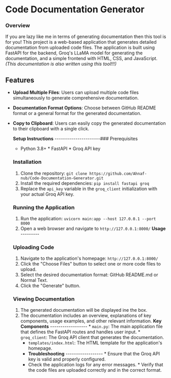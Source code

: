 # Code Documentation Generator
### Overview
If you are lazy like me in terms of generating documentation then this tool is for you! This project is a web-based application that generates detailed documentation from uploaded code files. The application is built using FastAPI for the backend, Groq's LLaMA model for generating the documentation, and a simple frontend with HTML, CSS, and JavaScript. 
*(This documentation is also written using this tool!!!)*
## Features

- **Upload Multiple Files**: Users can upload multiple code files simultaneously to generate comprehensive documentation.
- **Documentation Format Options**: Choose between GitHub README format or a general format for the generated documentation.
- **Copy to Clipboard**: Users can easily copy the generated documentation to their clipboard with a single click.

  **Setup Instructions**
   ----------------------### Prerequisites
    * Python 3.8+ * FastAPI * Groq API key
     ### Installation 
     1. Clone the repository: `git clone https://github.com/Ahnaf-nub/Code-Documentation-Generator.git`
     2. Install the required dependencies: `pip install fastapi groq` 
     3. Replace the `api_key` variable in the `groq_client` initialization with your actual Groq API key. 
     ### Running the Application 
     1. Run the application: `uvicorn main:app --host 127.0.0.1 --port 8000`
     2. Open a web browser and navigate to `http://127.0.0.1:8000/`
    **Usage** --------- 
    ### Uploading Code
    1. Navigate to the application's homepage: `http://127.0.0.1:8000/`
    2. Click the "Choose Files" button to select one or more code files to upload.
    3. Select the desired documentation format: GitHub README.md or Normal Text.
    4. Click the "Generate" button.
    ### Viewing Documentation 
    1. The generated documentation will be displayed ine the box.
    2. The documentation includes an overview, explanations of key components, usage examples, and other relevant information.
    **Key Components**
     ------------------ * `main.py`: The main application file that defines the FastAPI routes and handles user input. *
      `groq_client`: The Groq API client that generates the documentation.
       * `templates/index.html`: The HTML template for the application's homepage.
       *  **Troubleshooting** ------------------ * 
       Ensure that the Groq API key is valid and properly configured.
       * Check the application logs for any error messages. * Verify that the code files are uploaded correctly and in the correct format.
